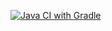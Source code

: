 [![Java CI with Gradle](https://github.com/ElenaVSkr/NewData/actions/workflows/gradle.yml/badge.svg)](https://github.com/ElenaVSkr/NewData/actions/workflows/gradle.yml)
